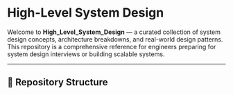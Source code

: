 # High-Level System Design

Welcome to **High_Level_System_Design** — a curated collection of system design concepts, architecture breakdowns, and real-world design patterns. This repository is a comprehensive reference for engineers preparing for system design interviews or building scalable systems.

---

## 📂 Repository Structure

